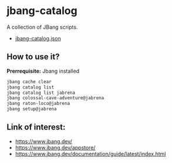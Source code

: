 # jbang-catalog

A collection of JBang scripts.

- [jbang-catalog.json](jbang-catalog.json)

## How to use it?

**Prerrequisite:** Jbang installed

```bash
jbang cache clear
jbang catalog list
jbang catalog list jabrena
jbang colossal-cave-adventure@jabrena
jbang raton-loco@jabrena
jbang setup@jabrena
```

## Link of interest:

- https://www.jbang.dev/
- https://www.jbang.dev/appstore/
- https://www.jbang.dev/documentation/guide/latest/index.html
